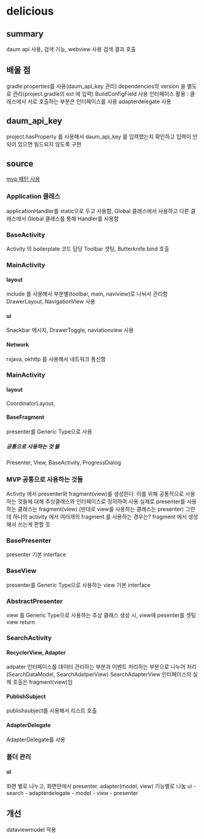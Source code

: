 # delicious
## summary
daum api 사용, 검색 기능, webview 사용 검색 결과 호출

## 배울 점
gradle.properties를 사용(daum_api_key 관리)
dependencies의 version 을 별도로 관리(project.gradle의 ext 에 입력)
BuildConfigField 사용
인터페이스 활용 : 클래스에서 서로 호출하는 부분은 인터페이스를 사용
adapterdelegate 사용

## daum_api_key
project.hasProperty 를 사용해서 daum_api_key 를 입력했는지 확인하고 입력이 안되어 있으면 빌드되지 않도록 구현

## source
[mvp 패턴 사용](https://github.com/delicious-mvp/delicious)
### Application 클래스
applicationHandler를 static으로 두고 사용함, Global 클래스에서 사용하고 다른 클래스에서 Global 클래스를 통해 Handler를 사용함

### BaseActivity
Activity 의 boilerplate 코드 담당
Toolbar 셋팅, Butterknife.bind 호출

### MainActivity
#### layout
include 를 사용해서 부분별(toolbar, main, naviview)로 나눠서 관리함
DrawerLayout, NavigationView 사용
#### ui
Snackbar 메시지, DrawerToggle, naviationview 사용
#### Network
rxjava, okhttp 를 사용해서 네트워크 통신함

### MainActivity
#### layout
CoordinatorLayout,

#### BaseFragment
presenter를 Generic Type으로 사용
##### 공통으로 사용하는 것 들
Presenter, View, BaseActivity, ProgressDialog

### MVP 공통으로 사용하는 것들
Activity 에서 presenter와 fragment(view)를 생성한다.
이를 위해 공통적으로 사용하는 것들에 대해 추상클래스와 인터페이스로 정의하여 사용
실제로 presenter를 사용하는 클래스는 fragment(view) (반대로 view를 사용하는 클래스는 presenter)
그런데 하나의 activity 에서 여러개의 fragment 를 사용하는 경우는? fragment 에서 생성해서 쓰는게 편할 듯
### BasePresenter
presenter 기본 interface
### BaseView
presenter를 Generic Type으로 사용하는 view 기본 interface
### AbstractPresenter
view 를 Generic Type으로 사용하는 추상 클래스
생성 시, view에 pesenter를 셋팅
view return

### SearchActivity
#### RecyclerView, Adapter
adpater 인터페이스를 데이터 관리하는 부분과 이벤트 처리하는 부분으로 나누어 처리 (SearchDataModel, SearchAdatperView)
SearchAdapterView 인터페이스의 실제 호출은 fragment(view)임
#### PublishSubject
publishsubject를 사용해서 리스트 호출
#### AdapterDelegate
AdapterDelegate를 사용

### 폴더 관리
#### ui
화면 별로 나누고, 화면안에서 presenter, adapter(model, view) 기능별로 나눔
ui - search - adapterdelegate - model
                              - view
            - presenter

## 개선
dataviewmodel 적용
